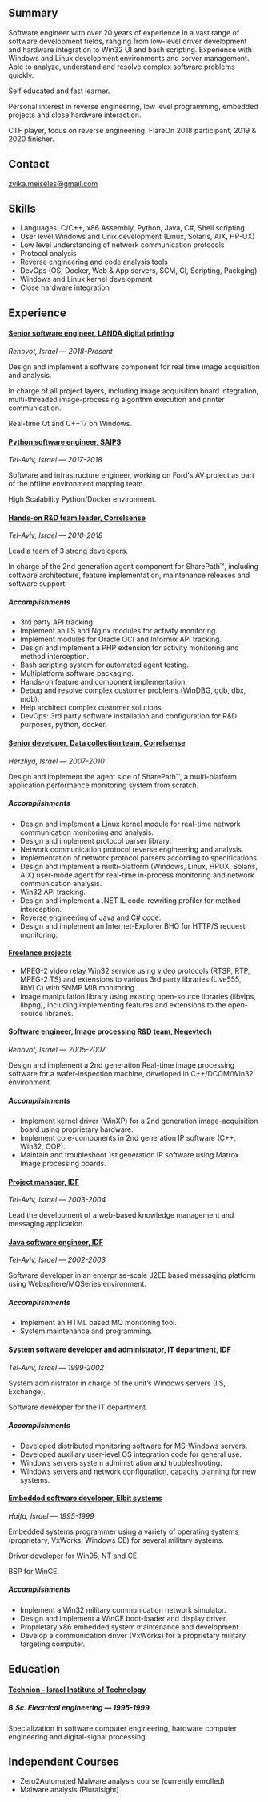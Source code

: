## Summary

Software engineer with over 20 years of experience in a vast range of software development fields, ranging from low-level driver development and hardware integration to Win32 UI and bash scripting. Experience with Windows and Linux development environments and server management.
Able to analyze, understand and resolve complex software problems quickly.

Self educated and fast learner.

Personal interest in reverse engineering, low level programming, embedded projects and close hardware interaction.

CTF player, focus on reverse engineering. FlareOn 2018 participant, 2019 & 2020 finisher.

## Contact
<zvika.meiseles@gmail.com>

## Skills
* Languages: C/C++, x86 Assembly, Python, Java, C#, Shell scripting
* User level Windows and Unix development (Linux, Solaris, AIX, HP-UX)
* Low level understanding of network communication protocols
* Protocol analysis
* Reverse engineering and code analysis tools
* DevOps (OS, Docker, Web & App servers, SCM, CI, Scripting, Packging)
* Windows and Linux kernel development
* Close hardware integration

## Experience

#### <ins>Senior software engineer, LANDA digital printing</ins>
_Rehovot, Israel — 2018-Present_

Design and implement a software component for real time image acquisition and analysis.

In charge of all project layers, including image acquisition board integration, multi-threaded image-processing algorithm execution and printer communication. 

Real-time Qt and C++17 on Windows.

#### <ins>Python software engineer, SAIPS</ins>
_Tel-Aviv, Israel — 2017-2018_

Software and infrastructure engineer, working on Ford's AV project as part of the offline environment mapping team.

High Scalability Python/Docker environment.

#### <ins>Hands-on R&D team leader, Correlsense</ins>
_Tel-Aviv, Israel — 2010-2018_

Lead a team of 3 strong developers.

In charge of the 2nd generation agent component for SharePath™, including software architecture, feature implementation, maintenance releases and software support.

##### Accomplishments
* 3rd party API tracking.
* Implement an IIS and Nginx modules for activity monitoring.
* Implement modules for Oracle OCI and Informix API tracking.
* Design and implement a PHP extension for activity monitoring and method interception.
* Bash scripting system for automated agent testing.
* Multiplatform software packaging.
* Hands-on feature and component implementation.
* Debug and resolve complex customer problems (WinDBG, gdb, dbx, mdb).
* Help architect complex customer solutions.
* DevOps: 3rd party software installation and configuration for R&D purposes, python, docker.

#### <ins>Senior developer, Data collection team, Correlsense</ins>
_Herzliya, Israel — 2007-2010_

Design and implement the agent side of SharePath™, a multi-platform application performance monitoring system from scratch.

##### Accomplishments
* Design and implement a Linux kernel module for real-time network communication monitoring and analysis.
* Design and implement protocol parser library.
* Network communication protocol reverse engineering and analysis.
* Implementation of network protocol parsers according to specifications.
* Design and implement a multi-platform (Windows, Linux, HPUX, Solaris, AIX) user-mode agent for real-time in-process monitoring and network communication analysis.
* Win32 API tracking.
* Design and implement a .NET IL code-rewriting profiler for method interception.
* Reverse engineering of Java and C# code.
* Design and implement an Internet-Explorer BHO for HTTP/S request monitoring.

#### <ins>Freelance projects</ins>
* MPEG-2 video relay Win32 service using video protocols (RTSP, RTP, MPEG-2 TS) and extensions to various 3rd party libraries (Live555, libVLC) with SNMP MIB monitoring.
* Image manipulation library using existing open-source libraries (libvips, libpng), including implementing features and extensions to the open-source libraries.

#### <ins>Software engineer, Image processing R&D team, Negevtech</ins>
_Rehovot, Israel — 2005-2007_

Design and implement a 2nd generation Real-time image processing software for a wafer-inspection machine, developed in C++/DCOM/Win32 environment.

##### Accomplishments
* Implement kernel driver (WinXP) for a 2nd generation image-acquisition board using proprietary hardware.
* Implement core-components in 2nd generation IP software (C++, Win32, OOP).
* Maintain and troubleshoot 1st generation IP software using Matrox Image processing boards.

#### <ins>Project manager, IDF</ins>
_Tel-Aviv, Israel — 2003-2004_

Lead the development of a web-based knowledge management and messaging application.

#### <ins>Java software engineer, IDF</ins>
_Tel-Aviv, Israel — 2002-2003_

Software developer in an enterprise-scale J2EE based messaging platform using Websphere/MQSeries environment.
##### Accomplishments
* Implement an HTML based MQ monitoring tool.
* System maintenance and programming.

#### <ins>System software developer and administrator, IT department, IDF</ins>
_Tel-Aviv, Israel — 1999-2002_

System administrator in charge of the unit’s Windows servers (IIS, Exchange).

Software developer for the IT department.

##### Accomplishments
* Developed distributed monitoring software for MS-Windows servers.
* Developed auxiliary user-level OS integration code for general use.
* Windows servers system administration and troubleshooting.
* Windows servers and network configuration, capacity planning for new systems.

#### <ins>Embedded software developer, Elbit systems</ins>
_Haifa, Israel — 1995-1999_

Embedded systems programmer using a variety of operating systems (proprietary, VxWorks, Windows CE) for several military systems.

Driver developer for Win95, NT and CE. 

BSP for WinCE.

##### Accomplishments
* Implement a Win32 military communication network simulator.
* Design and implement a WinCE boot-loader and display driver.
* Proprietary x86 embedded system maintenance and development.
* Develop a communication driver (VxWorks) for a proprietary military targeting computer.


## Education
#### <ins>Technion - Israel Institute of Technology</ins>
##### B.Sc. Electrical engineering — 1995-1999
                                                                                       
Specialization in software computer engineering, hardware computer engineering and digital-signal processing.

## Independent Courses
* Zero2Automated Malware analysis course (currently enrolled)
* Malware analysis (Pluralsight)
